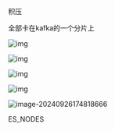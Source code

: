 积压

全部卡在kafka的一个分片上

![img](file:///C:/Users/yww08/Documents/WXWork/1688858167337977/Cache/Image/2024-09/企业微信截图_17273366429067.png)



![img](C:\Users\yww08\AppData\Local\Temp\企业微信截图_17273374199712.png)





![img](C:\Users\yww08\AppData\Local\Temp\企业微信截图_17273375119506.png)





![img](C:\Users\yww08\AppData\Local\Temp\企业微信截图_17273377668081.png)





![image-20240926174818666](C:\Users\yww08\AppData\Roaming\Typora\typora-user-images\image-20240926174818666.png)





ES_NODES

